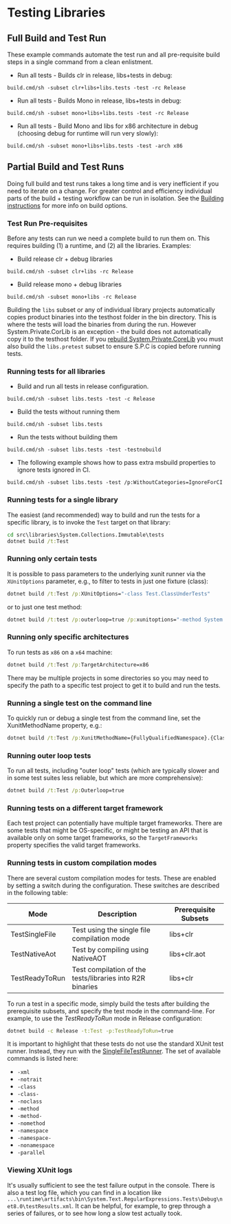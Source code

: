 # Testing Libraries

## Full Build and Test Run

These example commands automate the test run and all pre-requisite build steps in a single command from a clean enlistment.

- Run all tests - Builds clr in release, libs+tests in debug:

```
build.cmd/sh -subset clr+libs+libs.tests -test -rc Release
```

- Run all tests - Builds Mono in release, libs+tests in debug:

```
build.cmd/sh -subset mono+libs+libs.tests -test -rc Release
```

- Run all tests - Build Mono and libs for x86 architecture in debug (choosing debug for runtime will run very slowly):

```
build.cmd/sh -subset mono+libs+libs.tests -test -arch x86
```

## Partial Build and Test Runs

Doing full build and test runs takes a long time and is very inefficient if you need to iterate on a change. For greater control and efficiency individual parts of the build + testing workflow can be run in isolation. See the [Building instructions](../../building/libraries/README.md) for more info on build options.

### Test Run Pre-requisites

Before any tests can run we need a complete build to run them on. This requires building (1) a runtime, and (2) all the libraries. Examples:

- Build release clr + debug libraries

```
build.cmd/sh -subset clr+libs -rc Release
```

- Build release mono + debug libraries

```
build.cmd/sh -subset mono+libs -rc Release
```

Building the `libs` subset or any of individual library projects automatically copies product binaries into the testhost folder in the bin directory. This is where the tests will load the binaries from during the run. However System.Private.CorLib is an exception - the build does not automatically copy it to the testhost folder. If you [rebuild System.Private.CoreLib](https://github.com/dotnet/runtime/blob/main/docs/workflow/building/libraries/README.md#iterating-on-systemprivatecorelib-changes) you must also build the `libs.pretest` subset to ensure S.P.C is copied before running tests.

### Running tests for all libraries

- Build and run all tests in release configuration.

```
build.cmd/sh -subset libs.tests -test -c Release
```

- Build the tests without running them

```
build.cmd/sh -subset libs.tests
```

- Run the tests without building them

```
build.cmd/sh -subset libs.tests -test -testnobuild
```

- The following example shows how to pass extra msbuild properties to ignore tests ignored in CI.

```
build.cmd/sh -subset libs.tests -test /p:WithoutCategories=IgnoreForCI
```

### Running tests for a single library

The easiest (and recommended) way to build and run the tests for a specific library, is to invoke the `Test` target on that library:

```cmd
cd src\libraries\System.Collections.Immutable\tests
dotnet build /t:Test
```

### Running only certain tests

It is possible to pass parameters to the underlying xunit runner via the `XUnitOptions` parameter, e.g., to filter to tests in just one fixture (class):

```cmd
dotnet build /t:Test /p:XUnitOptions="-class Test.ClassUnderTests"
```

or to just one test method:

```cmd
dotnet build /t:test /p:outerloop=true /p:xunitoptions="-method System.Text.RegularExpressions.Tests.RegexMatchTests.StressTestDeepNestingOfLoops"
```

### Running only specific architectures

To run tests as `x86` on a `x64` machine:

```cmd
dotnet build /t:Test /p:TargetArchitecture=x86
```

There may be multiple projects in some directories so you may need to specify the path to a specific test project to get it to build and run the tests.

### Running a single test on the command line

To quickly run or debug a single test from the command line, set the XunitMethodName property, e.g.:

```cmd
dotnet build /t:Test /p:XunitMethodName={FullyQualifiedNamespace}.{ClassName}.{MethodName}
```

### Running outer loop tests

To run all tests, including "outer loop" tests (which are typically slower and in some test suites less reliable, but which are more comprehensive):

```cmd
dotnet build /t:Test /p:Outerloop=true
```

### Running tests on a different target framework

Each test project can potentially have multiple target frameworks. There are some tests that might be OS-specific, or might be testing an API that is available only on some target frameworks, so the `TargetFrameworks` property specifies the valid target frameworks.

### Running tests in custom compilation modes

There are several custom compilation modes for tests. These are enabled by setting a switch during the configuration. These switches are described in the following table:

| Mode           | Description                                               | Prerequisite Subsets |
| -------------- | --------------------------------------------------------- | -------------------- |
| TestSingleFile | Test using the single file compilation mode               | libs+clr             |
| TestNativeAot  | Test by compiling using NativeAOT                         | libs+clr.aot         |
| TestReadyToRun | Test compilation of the tests/libraries into R2R binaries | libs+clr             |

To run a test in a specific mode, simply build the tests after building the prerequisite subsets, and specify the test mode in the command-line. For example, to use the _TestReadyToRun_ mode in Release configuration:

```bash
dotnet build -c Release -t:Test -p:TestReadyToRun=true
```

<!-- NOTE: It might be worth it to explain what each of these flags actually does. -->
It is important to highlight that these tests do not use the standard XUnit test runner. Instead, they run with the [SingleFileTestRunner](/src/libraries/Common/tests/SingleFileTestRunner/SingleFileTestRunner.cs). The set of available commands is listed here:

- `-xml`
- `-notrait`
- `-class`
- `-class-`
- `-noclass`
- `-method`
- `-method-`
- `-nomethod`
- `-namespace`
- `-namespace-`
- `-nonamespace`
- `-parallel`

### Viewing XUnit logs

It's usually sufficient to see the test failure output in the console. There is also a test log file, which you can find in a location like `...\runtime\artifacts\bin\System.Text.RegularExpressions.Tests\Debug\net8.0\testResults.xml`. It can be helpful, for example, to grep through a series of failures, or to see how long a slow test actually took.
